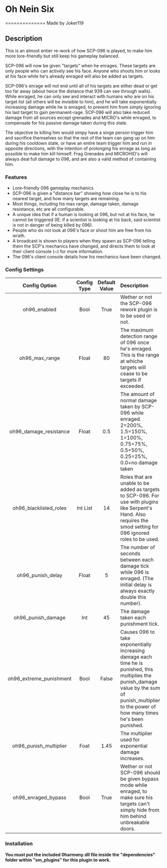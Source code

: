# Oh Nein Six
==============
Made by Joker119
## Description
This is an almost entier re-work of how SCP-096 is played, to make him more lore-friendly but still keep his gameplay balanced. 

SCP-096 will now be given "targets" when he enrages. These targets are only people who can actively see his face. Anyone who shoots him or looks at his face while he's already enraged will also be added as targets.

SCP-096's enrage will not end until all of his targets are either dead or get too far away (about twice the distance that 939 can see through walls). While enraged, he can only see and interact with humans who are on his target list (all others will be invisible to him), and he will take exponentially increasing damage while he is enraged, to prevent him from simply ignoring his last target to gain permanent-rage.
SCP-096 will also take reduced damage from all sources except grenades and MICRO's while enraged, to compensate for his passive damage taken during this state.

The objective to killing him would simpy have a singe person trigger him and sacrifice themselves so that the rest of the team can gang up on him during his cooldown state, or have an entire team trigger him and run in opposite directions, with the intention of prolonging his enrage as long as possible to make him kill himself.
Frag Grenades and MICROHID's will always deal full damage to 096, and are also a valid method of containing him.

### Features
 - Lore-friendly 096 gameplay mechanics
 - SCP-096 is given a "distance bar" showing how close he is to his nearest target, and how many targets are remaining.
 - Most things, including his max range, damage taken, damage resistance, etc are all configurable.
 - A unique idea that if a human is looking at 096, but not at his face, he cannot be triggered (IE: if a scientist is looking at his back, said scientist is not in danger of being killed by 096).
 - People who do not look at 096's face or shoot him are free from his wrath.
 - A broadcast is shown to players when they spawn as SCP-096 telling them the SCP's mechanics have changed, and directs them to look at their client console (~) for more information.
 - The 096's client console details how his mechanics have been changed.

 ### Config Settings
 Config Option | Config Type | Default Value | Description
 :---: | :---: | :---: | :------
 oh96_enabled | Bool | True | Wether or not the SCP-096 rework plugin is to be used or not.
 oh96_max_range | Float | 80 | The maximum detection range of 096 once he's enraged. This is the range at whiche targets will cease to be targets if exceeded.
 oh96_damage_resistance | Float | 0.5 | The amount of normal damage taken by SCP-096 while enraged. 2=200%, 1.5=150%, 1=100%, 0.75=75%, 0.5=50%, 0.25=25%, 0.0=no damage taken
 oh96_blacklisted_roles | Int List | 14 | Roles that are unable to be added as targets to SCP-096. For use with plugins like Serpent's Hand. Also requires the smod setting for 096 ignored roles to be used.
 oh96_punish_delay | Float | 5 | The number of seconds between each damage tick while 096 is enraged. (The initial delay is always exactly double this number).
 oh96_punish_damage | Int | 45 | The damage taken each punishment tick.
 oh96_extreme_punishment | Bool | False | Causes 096 to take exponentially increasing damage each time he is punished, this multiplies the punish_damage value by the sum of punish_multiplier to the power of how many times he's been punished.
 oh96_punish_multiplier | Foat | 1.45 | The multiplier used for exponential damage increases.
 oh96_enraged_bypass | Bool | True | Wether or not SCP-096 should be given bypass mode while enraged, to make sure his targets can't simply hide from him behind unbreakable doors.

 ### Installation
 **You must put the included 0harmony.dll file inside the "dependencies" folder within "sm_plugins" for this plugin to work.**
